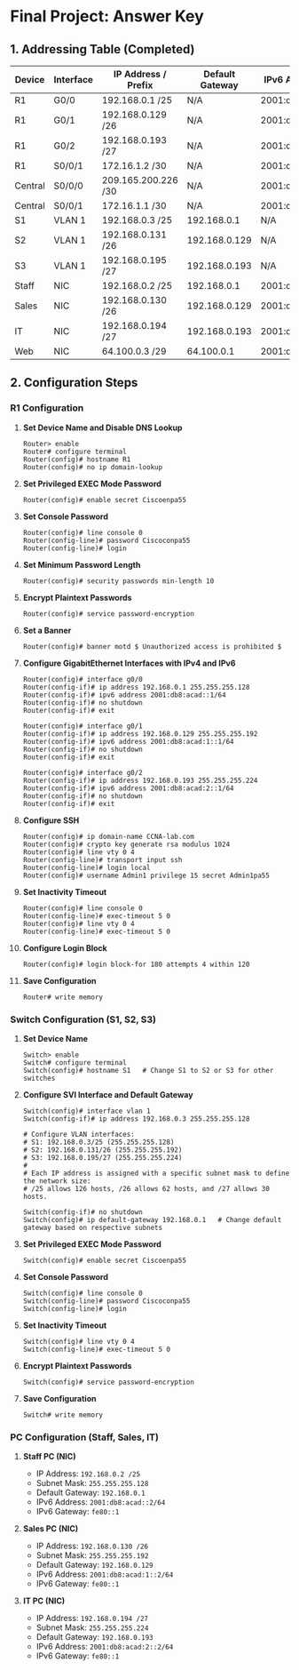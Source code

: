 # Final Project: Answer Key

## 1. Addressing Table (Completed)

| Device   | Interface | IP Address / Prefix       | Default Gateway   | IPv6 Address / Prefix      |
|----------|-----------|---------------------------|-------------------|----------------------------|
| R1       | G0/0      | 192.168.0.1 /25           | N/A               | 2001:db8:acad::1/64        |
| R1       | G0/1      | 192.168.0.129 /26         | N/A               | 2001:db8:acad:1::1/64      |
| R1       | G0/2      | 192.168.0.193 /27         | N/A               | 2001:db8:acad:2::1/64      |
| R1       | S0/0/1    | 172.16.1.2 /30            | N/A               | 2001:db8:2::1/64           |
| Central  | S0/0/0    | 209.165.200.226 /30       | N/A               | 2001:db8:1::1/64           |
| Central  | S0/0/1    | 172.16.1.1 /30            | N/A               | 2001:db8:2::2/64           |
| S1       | VLAN 1    | 192.168.0.3 /25           | 192.168.0.1       | N/A                        |
| S2       | VLAN 1    | 192.168.0.131 /26         | 192.168.0.129     | N/A                        |
| S3       | VLAN 1    | 192.168.0.195 /27         | 192.168.0.193     | N/A                        |
| Staff    | NIC       | 192.168.0.2 /25           | 192.168.0.1       | 2001:db8:acad::2/64        |
| Sales    | NIC       | 192.168.0.130 /26         | 192.168.0.129     | 2001:db8:acad:1::2/64      |
| IT       | NIC       | 192.168.0.194 /27         | 192.168.0.193     | 2001:db8:acad:2::2/64      |
| Web      | NIC       | 64.100.0.3 /29            | 64.100.0.1        | 2001:db8:cafe::3/64        |

## 2. Configuration Steps

### R1 Configuration

1. **Set Device Name and Disable DNS Lookup**

    ```
    Router> enable
    Router# configure terminal
    Router(config)# hostname R1
    Router(config)# no ip domain-lookup
    ```

2. **Set Privileged EXEC Mode Password**

    ```
    Router(config)# enable secret Ciscoenpa55
    ```

3. **Set Console Password**

    ```
    Router(config)# line console 0
    Router(config-line)# password Ciscoconpa55
    Router(config-line)# login
    ```

4. **Set Minimum Password Length**

    ```
    Router(config)# security passwords min-length 10
    ```

5. **Encrypt Plaintext Passwords**

    ```
    Router(config)# service password-encryption
    ```

6. **Set a Banner**

    ```
    Router(config)# banner motd $ Unauthorized access is prohibited $
    ```

7. **Configure GigabitEthernet Interfaces with IPv4 and IPv6**

    ```
    Router(config)# interface g0/0
    Router(config-if)# ip address 192.168.0.1 255.255.255.128
    Router(config-if)# ipv6 address 2001:db8:acad::1/64
    Router(config-if)# no shutdown
    Router(config-if)# exit

    Router(config)# interface g0/1
    Router(config-if)# ip address 192.168.0.129 255.255.255.192
    Router(config-if)# ipv6 address 2001:db8:acad:1::1/64
    Router(config-if)# no shutdown
    Router(config-if)# exit

    Router(config)# interface g0/2
    Router(config-if)# ip address 192.168.0.193 255.255.255.224
    Router(config-if)# ipv6 address 2001:db8:acad:2::1/64
    Router(config-if)# no shutdown
    Router(config-if)# exit
    ```

8. **Configure SSH**

    ```
    Router(config)# ip domain-name CCNA-lab.com
    Router(config)# crypto key generate rsa modulus 1024
    Router(config)# line vty 0 4
    Router(config-line)# transport input ssh
    Router(config-line)# login local
    Router(config)# username Admin1 privilege 15 secret Admin1pa55
    ```

9. **Set Inactivity Timeout**

    ```
    Router(config)# line console 0
    Router(config-line)# exec-timeout 5 0
    Router(config)# line vty 0 4
    Router(config-line)# exec-timeout 5 0
    ```

10. **Configure Login Block**

    ```
    Router(config)# login block-for 180 attempts 4 within 120
    ```

11. **Save Configuration**

    ```
    Router# write memory
    ```

### Switch Configuration (S1, S2, S3)

1. **Set Device Name**

    ```
    Switch> enable
    Switch# configure terminal
    Switch(config)# hostname S1   # Change S1 to S2 or S3 for other switches
    ```

2. **Configure SVI Interface and Default Gateway**

    ```
    Switch(config)# interface vlan 1
    Switch(config-if)# ip address 192.168.0.3 255.255.255.128

    # Configure VLAN interfaces: 
    # S1: 192.168.0.3/25 (255.255.255.128) 
    # S2: 192.168.0.131/26 (255.255.255.192) 
    # S3: 192.168.0.195/27 (255.255.255.224) 
    # 
    # Each IP address is assigned with a specific subnet mask to define the network size: 
    # /25 allows 126 hosts, /26 allows 62 hosts, and /27 allows 30 hosts.
    
    Switch(config-if)# no shutdown
    Switch(config)# ip default-gateway 192.168.0.1   # Change default gateway based on respective subnets
    ```

3. **Set Privileged EXEC Mode Password**

    ```
    Switch(config)# enable secret Ciscoenpa55
    ```

4. **Set Console Password**

    ```
    Switch(config)# line console 0
    Switch(config-line)# password Ciscoconpa55
    Switch(config-line)# login
    ```

5. **Set Inactivity Timeout**

    ```
    Switch(config)# line vty 0 4
    Switch(config-line)# exec-timeout 5 0
    ```

6. **Encrypt Plaintext Passwords**

    ```
    Switch(config)# service password-encryption
    ```

7. **Save Configuration**

    ```
    Switch# write memory
    ```

### PC Configuration (Staff, Sales, IT)

1. **Staff PC (NIC)**

    - IP Address: `192.168.0.2 /25`
    - Subnet Mask: `255.255.255.128`
    - Default Gateway: `192.168.0.1`
    - IPv6 Address: `2001:db8:acad::2/64`
    - IPv6 Gateway: `fe80::1`

2. **Sales PC (NIC)**

    - IP Address: `192.168.0.130 /26`
    - Subnet Mask: `255.255.255.192`
    - Default Gateway: `192.168.0.129`
    - IPv6 Address: `2001:db8:acad:1::2/64`
    - IPv6 Gateway: `fe80::1`

3. **IT PC (NIC)**

    - IP Address: `192.168.0.194 /27`
    - Subnet Mask: `255.255.255.224`
    - Default Gateway: `192.168.0.193`
    - IPv6 Address: `2001:db8:acad:2::2/64`
    - IPv6 Gateway: `fe80::1`

